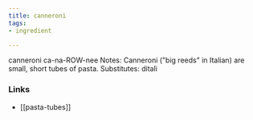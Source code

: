 ```yaml
---
title: canneroni
tags:
- ingredient

---
```

canneroni ca-na-ROW-nee Notes: Canneroni ("big reeds" in Italian) are small, short tubes of pasta. Substitutes: ditali

### Links

* [[pasta-tubes]]
